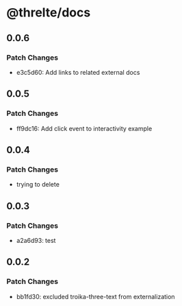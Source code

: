 # @threlte/docs

## 0.0.6

### Patch Changes

- e3c5d60: Add links to related external docs

## 0.0.5

### Patch Changes

- ff9dc16: Add click event to interactivity example

## 0.0.4

### Patch Changes

- trying to delete

## 0.0.3

### Patch Changes

- a2a6d93: test

## 0.0.2

### Patch Changes

- bb1fd30: excluded troika-three-text from externalization
